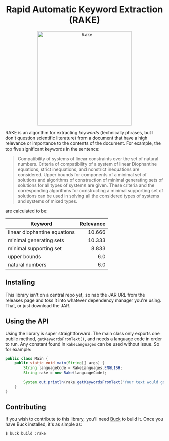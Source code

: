 <h1 align="center">Rapid Automatic Keyword Extraction (RAKE)</h1>

<p align="center">
    <img src="https://images-na.ssl-images-amazon.com/images/I/51jh-BmYlgL._SL1000_.jpg" alt="Rake" width="300" />
<p align="center">

RAKE is an algorithm for extracting *keywords* (technically phrases, but I don't question scientific literature) from a
document that have a high relevance or importance to the contents of the document. For example, the top five significant keywords
in the sentence:

> Compatibility of systems of linear constraints over the set of natural numbers. Criteria of compatibility of a system of linear Diophantine equations, strict inequations, and nonstrict inequations are considered. Upper bounds for components of a minimal set of solutions and algorithms of construction of minimal generating sets of solutions for all types of systems are given. These criteria and the corresponding algorithms for constructing a minimal supporting set of solutions can be used in solving all the considered types of systems and systems of mixed types.

are calculated to be:

Keyword                       | Relevance
------------------------------|----------:
linear diophantine equations  | 10.666
minimal generating sets       | 10.333
minimal supporting set        | 8.833
upper bounds                  | 6.0
natural numbers               | 6.0

Installing
----------
This library isn't on a central repo yet, so nab the JAR URL from the releases page and toss it into whatever dependency
manager you're using. That, or just download the JAR.

Using the API
-------------
Using the library is super straightforward. The main class only exports one public method, `getKeywordsFromText()`, and 
needs a language code in order to run. Any constant found in `RakeLanguages` can be used without issue. So for example:

```java
public class Main {
    public static void main(String[] args) {
        String languageCode = RakeLanguages.ENGLISH;
        String rake = new Rake(languageCode);
        
        System.out.println(rake.getKeywordsFromText("Your text would go here."));
    }
}
```

Contributing
------------
If you wish to contribute to this library, you'll need [Buck](buckbuild.com) to build it. Once you have Buck 
installed, it's as simple as:

```bash
$ buck build :rake
``` 